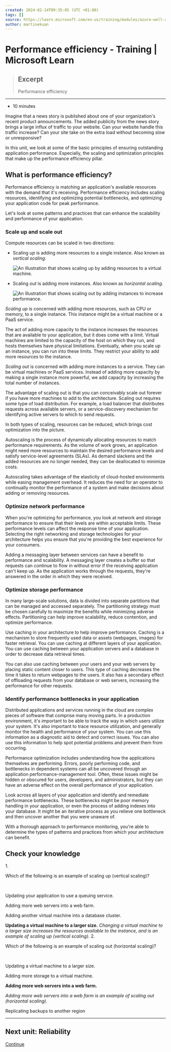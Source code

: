```yaml
---
created: 2024-02-14T09:35:05 (UTC +01:00)
tags: []
source: https://learn.microsoft.com/en-us/training/modules/azure-well-architected-introduction/5-performance-efficiency
author: martinekuan
---
```


# Performance efficiency - Training | Microsoft Learn

> ## Excerpt
> Performance efficiency

---
-   10 minutes

Imagine that a news story is published about one of your organization's recent product announcements. The added publicity from the news story brings a large influx of traffic to your website. Can your website handle this traffic increase? Can your site take on the extra load without becoming slow or unresponsive?

In this unit, we look at some of the basic principles of ensuring outstanding application performance. Especially, the scaling and optimization principles that make up the performance efficiency pillar.

## What is performance efficiency?

Performance efficiency is matching an application's available resources with the demand that it's receiving. Performance efficiency includes scaling resources, identifying and optimizing potential bottlenecks, and optimizing your application code for peak performance.

Let's look at some patterns and practices that can enhance the scalability and performance of your application.

### Scale up and scale out

Compute resources can be scaled in two directions:

-   Scaling _up_ is adding more resources to a single instance. Also known as _vertical scaling_.
    
    ![An illustration that shows scaling up by adding resources to a virtual machine.](scale-up.png)
    
-   Scaling _out_ is adding more instances. Also known as _horizontal scaling_.
    
    ![An illustration that shows scaling out by adding instances to increase performance.](scale-out.png)
    

_Scaling up_ is concerned with adding more resources, such as CPU or memory, to a single instance. This instance might be a virtual machine or a PaaS service.

The act of adding more capacity to the instance increases the resources that are available to your application, but it does come with a limit. Virtual machines are limited to the capacity of the host on which they run, and hosts themselves have physical limitations. Eventually, when you scale up an instance, you can run into these limits. They restrict your ability to add more resources to the instance.

_Scaling out_ is concerned with adding more instances to a service. They can be virtual machines or PaaS services. Instead of adding more capacity by making a single instance more powerful, we add capacity by increasing the total number of instances.

The advantage of scaling out is that you can conceivably scale out forever if you have more machines to add to the architecture. Scaling out requires some type of load distribution. For example, a load balancer that distributes requests across available servers, or a service-discovery mechanism for identifying active servers to which to send requests.

In both types of scaling, resources can be reduced, which brings cost optimization into the picture.

Autoscaling is the process of dynamically allocating resources to match performance requirements. As the volume of work grows, an application might need more resources to maintain the desired performance levels and satisfy service-level agreements (SLAs). As demand slackens and the added resources are no longer needed, they can be deallocated to minimize costs.

Autoscaling takes advantage of the elasticity of cloud-hosted environments while easing management overhead. It reduces the need for an operator to continually monitor the performance of a system and make decisions about adding or removing resources.

### Optimize network performance

When you're optimizing for performance, you look at network and storage performance to ensure that their levels are within acceptable limits. These performance levels can affect the response time of your application. Selecting the right networking and storage technologies for your architecture helps you ensure that you're providing the best experience for your consumers.

Adding a messaging layer between services can have a benefit to performance and scalability. A messaging layer creates a buffer so that requests can continue to flow in without error if the receiving application can't keep up. As the application works through the requests, they're answered in the order in which they were received.

### Optimize storage performance

In many large-scale solutions, data is divided into separate partitions that can be managed and accessed separately. The partitioning strategy must be chosen carefully to maximize the benefits while minimizing adverse effects. Partitioning can help improve scalability, reduce contention, and optimize performance.

Use caching in your architecture to help improve performance. Caching is a mechanism to store frequently used data or assets (webpages, images) for faster retrieval. You can use caching at different layers of your application. You can use caching between your application servers and a database in order to decrease data retrieval times.

You can also use caching between your users and your web servers by placing static content closer to users. This type of caching decreases the time it takes to return webpages to the users. It also has a secondary effect of offloading requests from your database or web servers, increasing the performance for other requests.

### Identify performance bottlenecks in your application

Distributed applications and services running in the cloud are complex pieces of software that comprise many moving parts. In a production environment, it's important to be able to track the way in which users utilize your system. It's also important to trace resource utilization, and generally monitor the health and performance of your system. You can use this information as a diagnostic aid to detect and correct issues. You can also use this information to help spot potential problems and prevent them from occurring.

Performance optimization includes understanding how the applications themselves are performing. Errors, poorly performing code, and bottlenecks in dependent systems can all be uncovered through an application performance-management tool. Often, these issues might be hidden or obscured for users, developers, and administrators, but they can have an adverse effect on the overall performance of your application.

Look across all layers of your application and identify and remediate performance bottlenecks. These bottlenecks might be poor memory handling in your application, or even the process of adding indexes into your database. It might be an iterative process as you relieve one bottleneck and then uncover another that you were unaware of.

With a thorough approach to performance monitoring, you're able to determine the types of patterns and practices from which your architecture can benefit.

## Check your knowledge
1. 

Which of the following is an example of scaling up (vertical scaling)?

 

Updating your application to use a queuing service.

Adding more web servers into a web farm.

Adding another virtual machine into a database cluster.

**Updating a virtual machine to a larger size.**
_Changing a virtual machine to a larger size increases the resources available to the instance, and is an example of scaling up (vertical scaling)._
2. 

Which of the following is an example of scaling out (horizontal scaling)?

 

Updating a virtual machine to a larger size.

Adding more storage to a virtual machine.

**Adding more web servers into a web farm.**

_Adding more web servers into a web farm is an example of scaling out (horizontal scaling)._

Replicating backups to another region

---

## Next unit: Reliability

[Continue](https://learn.microsoft.com/en-us/training/modules/azure-well-architected-introduction/6-reliability/)